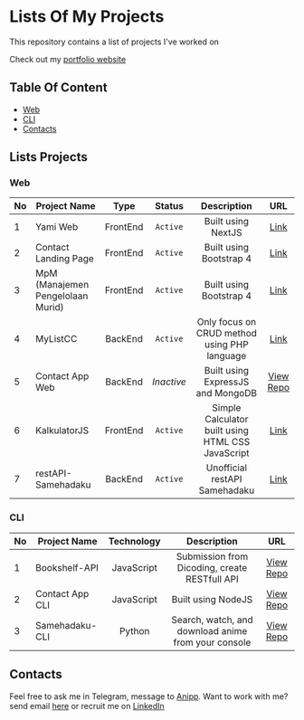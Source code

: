 
# Lists Of My Projects

This repository contains a list of projects I've worked on

Check out my [portfolio website](https://hanivan.github.io)

## Table Of Content

- [Web](#web)
- [CLI](#cli)
- [Contacts](#contacts)

## Lists Projects

### Web

| No  | Project Name          | Type | Status | Description | URL |
| --- | --------------------- |:----:|:------:|:-----------:|:---:|
| 1   | Yami Web  | FrontEnd | `Active` | Built using NextJS | [Link](https://yamiweb.herokuapp.com) |
| 2   | Contact Landing Page  | FrontEnd | `Active` | Built using Bootstrap 4 | [Link](https://hanivan.github.io/contactlandingpage) |
| 3   | MpM (Manajemen Pengelolaan Murid) | FrontEnd | `Active` | Built using Bootstrap 4 | [Link](https://hanivan.github.io/MpM) |
| 4   | MyListCC | BackEnd | `Active` | Only focus on CRUD method using PHP language | [Link](https://mylistcc.herokuapp.com) |
| 5   | Contact App Web | BackEnd | _Inactive_ | Built using ExpressJS and MongoDB | [View Repo](https://github.com/Hanivan/contact-app-web) |
| 6   | KalkulatorJS | FrontEnd | `Active` | Simple Calculator built using HTML CSS JavaScript | [Link](https://hanivan.github.io/kalkulatorjs/) |
| 7   | restAPI-Samehadaku | BackEnd | `Active` | Unofficial restAPI Samehadaku  | [Link](https://samehadaku-api.herokuapp.com/api) |

### CLI

| No  | Project Name          | Technology | Description | URL |
| --- | --------------------- |:------:|:-----------:|:---:|
| 1   | Bookshelf-API  | JavaScript | Submission from Dicoding, create RESTfull API | [View Repo](https://github.com/Hanivan/Bookshelf-API) |
| 2   | Contact App CLI | JavaScript | Built using NodeJS | [View Repo](https://github.com/Hanivan/contact-app-cli) |
| 3   | Samehadaku-CLI | Python |  Search, watch, and download anime from your console  | [View Repo](https://github.com/Hanivan/Samehadaku-CLI) |

## Contacts

Feel free to ask me in Telegram, message to [Anipp](https://t.me/hanivanrizky). Want to work with me? send email [here](mailto:hanivan20@gmail.com) or recruit me on [LinkedIn](https://www.linkedin.com/in/hanivanrizky)

<!-- Daftar Project (Github Pages) | Source Code
----------------------------- | -----------
1. [MpM](https://hanivan.github.io/MpM/) | [MpM](https://github.com/Hanivan/MpM)
2. [Contact Landing Page](https://hanivan.github.io/contactlandingpage) | [Contact Landing Page](https://github.com/Hanivan/contactlandingpage)
 -->
